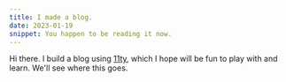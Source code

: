 ```yaml
---
title: I made a blog.
date: 2023-01-19
snippet: You happen to be reading it now.
---
```


Hi there. I build a blog using [11ty](https://www.11ty.dev), which I hope will be fun to play with and learn. We'll see where this goes.